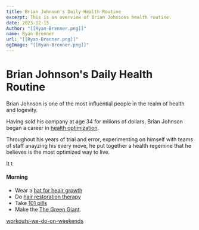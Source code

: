 ```yaml
---
title: Brian Johnson's Daily Health Routine
excerpt: This is an overview of Brian Johnsons health routine. 
date: 2023-12-15
Author: "[[Ryan-Brenner.png]]"
name: Ryan Brenner
url: "[[Ryan-Brenner.png]]"
ogImage: "[[Ryan-Brenner.png]]"
---
```


# Brian Johnson's Daily Health Routine

Brian Johnson is one of the most influential people in the realm of health and logevity. 

Having sold his company at age 34 for milions of dollars, Brian Johnson began a career in [health optimization](health-optimization). 

Throughout his years of trial and error, experimenting on himself with teams of staff anayzing his every move, he put together a health 
regemine that he believes is the most optimized way to live. 

It t

#### Morning

- Wear a [hat for heair growth](?)
- Do [hair restoration therapy](?) 
- Take [101 pills](?)
- Make the [The Green Giant](../diet-nutrition/the-green-giant).


[workouts-we-do-on-weekends](workouts-we-do-on-weekends.md)

